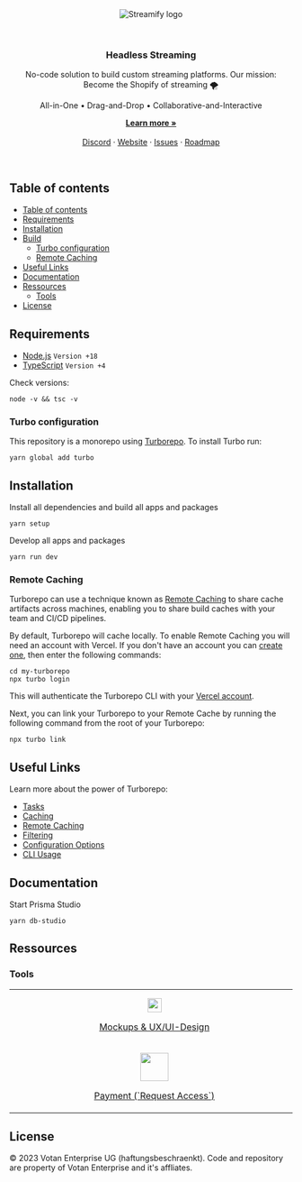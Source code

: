 <br />
<br />
<p align="center">
  <img alt="Streamify logo" src="https://d2fplzddl6myl4.cloudfront.net/logo/streamify_logo-red.svg">
</p>
<br />
<h3 align="center">
  Headless Streaming
</h3>
<p align="center">
  No-code solution to build custom streaming platforms. Our mission: Become the Shopify of streaming 🌪️
</p>
<p align="center">
  All-in-One • Drag-and-Drop • Collaborative-and-Interactive
</p>
<p align="center">
    <a href="https://streamifyplus.com"><strong>Learn more »</strong></a>
    <br />
    <br />
    <a href="https://discord.gg/Qct64q7z">Discord</a>
    ·
    <a href="https://streamifyplus.com">Website</a>
    ·
    <a href="https://github.com/streamify-com/streamify-core/issues">Issues</a>
    ·
    <a href="https://streamifyplus.com/roadmap">Roadmap</a>
  </p>
<br />

## Table of contents

- [Table of contents](#table-of-contents)
- [Requirements](#requirements)
- [Installation](#installation)
- [Build](#build)
  - [Turbo configuration](#turbo-configuration)
  - [Remote Caching](#remote-caching)
- [Useful Links](#useful-links)
- [Documentation](#documentation)
- [Ressources](#ressources)
  - [Tools](#tools)
- [License](#license)

## Requirements

- [Node.js](https://nodejs.org/en/) `Version +18`
- [TypeScript](http://typescriptlang.org) `Version +4`

Check versions:

```
node -v && tsc -v
```

### Turbo configuration

This repository is a monorepo using [Turborepo](https://turbo.build/repo). To install Turbo run:

```
yarn global add turbo
```

## Installation

Install all dependencies and build all apps and packages

```
yarn setup
```

Develop all apps and packages

```
yarn run dev
```

### Remote Caching

Turborepo can use a technique known as [Remote Caching](https://turbo.build/repo/docs/core-concepts/remote-caching) to share cache artifacts across machines, enabling you to share build caches with your team and CI/CD pipelines.

By default, Turborepo will cache locally. To enable Remote Caching you will need an account with Vercel. If you don't have an account you can [create one](https://vercel.com/signup), then enter the following commands:

```
cd my-turborepo
npx turbo login
```

This will authenticate the Turborepo CLI with your [Vercel account](https://vercel.com/docs/concepts/personal-accounts/overview).

Next, you can link your Turborepo to your Remote Cache by running the following command from the root of your Turborepo:

```
npx turbo link
```

## Useful Links

Learn more about the power of Turborepo:

- [Tasks](https://turbo.build/repo/docs/core-concepts/monorepos/running-tasks)
- [Caching](https://turbo.build/repo/docs/core-concepts/caching)
- [Remote Caching](https://turbo.build/repo/docs/core-concepts/remote-caching)
- [Filtering](https://turbo.build/repo/docs/core-concepts/monorepos/filtering)
- [Configuration Options](https://turbo.build/repo/docs/reference/configuration)
- [CLI Usage](https://turbo.build/repo/docs/reference/command-line-reference)

## Documentation

Start Prisma Studio

```
yarn db-studio
```

## Ressources

### Tools

<table>
  <tbody>
    <tr>
        <td align="center" valign="middle">
        <a target="_blank" href="https://www.figma.com/team_invite/redeem/UZ8N4xEsrMlVM1raCdzY89">
          <img src="https://upload.wikimedia.org/wikipedia/commons/c/ca/1x1.png" width="500" height="1" />
          <img width="25" src="https://cdn.builder.io/api/v1/image/assets%2FYJIGb4i01jvw0SRdL5Bt%2Ffb77e93c28e044178e4694cc939bf4cf" />
          <p align="center">
            Mockups & UX/UI-Design
          </p>
        </a>
      </td>
      <td align="center" valign="middle">
        <a target="_blank" href="https://tailwindui.com/">
          <img src="https://upload.wikimedia.org/wikipedia/commons/c/ca/1x1.png" width="500" height="1" />
          <img width="50" src="https://upload.wikimedia.org/wikipedia/commons/thumb/d/d5/Tailwind_CSS_Logo.svg/2048px-Tailwind_CSS_Logo.svg.png" />
          <p align="center">
            CSS Library (`Request Access`)
          </p>
        </a>
      </td>
      <td align="center" valign="middle">
        <a target="_blank" href="https://icones.js.org/">
          <img src="https://upload.wikimedia.org/wikipedia/commons/c/ca/1x1.png" width="500" height="1" />
          <img width="50" src="https://cdn.builder.io/api/v1/image/assets%2FYJIGb4i01jvw0SRdL5Bt%2F7c16907175964f5dada038f6cceef77b" />
          <p align="center">
            Icônes
          <p>
        </a>
      </td>
      <td align="center" valign="middle">
        <a target="_blank" href="https://www.notion.so/invite/a466f04c2c55b28f5517589a17a2de646ec27e19">
          <img src="https://upload.wikimedia.org/wikipedia/commons/c/ca/1x1.png" width="500" height="1" />
          <img width="50" src="https://upload.wikimedia.org/wikipedia/commons/e/e9/Notion-logo.svg" />
          <p align="center">
            Notes
          </P>
        </a>
      </td>
      <td align="center" valign="middle">
        <a target="_blank" href="https://discord.gg/pC2g2CXc">
          <img src="https://upload.wikimedia.org/wikipedia/commons/c/ca/1x1.png" width="500" height="1" />
          <img width="50" src="https://assets-global.website-files.com/6257adef93867e50d84d30e2/636e0a6a49cf127bf92de1e2_icon_clyde_blurple_RGB.png" />
          <p align="center">
            Communication
          </p>
        </a>
      </td>
      <td align="center" valign="middle">
        <a target="_blank" href="https://streamify-com.signin.aws.amazon.com/console">
          <img src="https://upload.wikimedia.org/wikipedia/commons/c/ca/1x1.png" width="500" height="1" />
          <img width="50" src="https://upload.wikimedia.org/wikipedia/commons/thumb/9/93/Amazon_Web_Services_Logo.svg/1280px-Amazon_Web_Services_Logo.svg.png" />
          <p align="center">
            Cloud (`Request Access`)
          </p>
        </a>
      </td>
    </tr>
    <tr>
      <td align="center" valign="middle">
        <a target="_blank" href="https://dashboard.stripe.com/developers">
          <img src="https://upload.wikimedia.org/wikipedia/commons/c/ca/1x1.png" width="500" height="1" />
          <img width="50" src="https://upload.wikimedia.org/wikipedia/commons/thumb/b/ba/Stripe_Logo%2C_revised_2016.svg/2560px-Stripe_Logo%2C_revised_2016.svg.png" />
          <p align="center">
            Payment (`Request Access`)
          </p>
        </a>
      </td>
      <td align="center" valign="middle">
        <a target="_blank" href="https://outlook.office.com/mail/">
          <img src="https://upload.wikimedia.org/wikipedia/commons/c/ca/1x1.png" width="500" height="1" />
          <img width="50" src="https://upload.wikimedia.org/wikipedia/commons/thumb/d/df/Microsoft_Office_Outlook_%282018%E2%80%93present%29.svg/1101px-Microsoft_Office_Outlook_%282018%E2%80%93present%29.svg.png" />
          <p align="center">
            Dev email (`Request Access`)
          </p>
        </a>
      </td>
    </tr>
  </tbody>
</table>


## License

© 2023 Votan Enterprise UG (haftungsbeschraenkt). Code and repository are property of Votan Enterprise and it's affliates.
